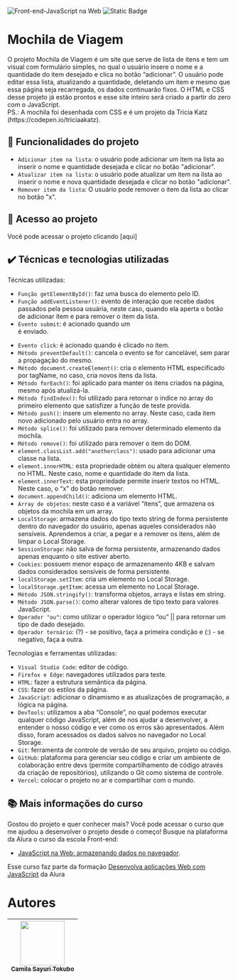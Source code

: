 ![Front-end-JavaScript na Web](https://github.com/CamilaSah/alura-mochila-de-viagem/assets/128820692/9ff9936a-b972-4b94-9796-1a868649e7ef)
![Static Badge](https://img.shields.io/badge/Status-Conclu%C3%ADdo-%2391DCFF)


<h1> Mochila de Viagem </h1>
O projeto Mochila de Viagem é um site que serve de lista de itens e tem um visual com formulário simples, no qual o usuário insere o nome e a quantidade do item desejado e clica no botão “adicionar”. O usuário pode editar essa lista, atualizando a quantidade, deletando um item e mesmo que essa página seja recarregada, os dados continuarão fixos.
O HTML e CSS desse projeto já estão prontos e esse site inteiro será criado a partir do zero com o JavaScript.
<br>
PS.: A mochila foi desenhada com CSS e é um projeto da Tricia Katz (https://codepen.io/triciaakatz).

## :hammer: Funcionalidades do projeto
- `Adicionar item na lista`: o usuário pode adicionar um item na lista ao inserir o nome e quantidade desejada e clicar no botão "adicionar".
- `Atualizar item na lista`: o usuário pode atualizar um item na lista ao inserir o nome e nova quantidade desejada e clicar no botão "adicionar".
- `Remover item da lista`: O usuário pode remover o item da lista ao clicar no botão "x".

## 📁 Acesso ao projeto

Você pode acessar o projeto clicando [aqui]

## ✔️ Técnicas e tecnologias utilizadas

Técnicas utilizadas:
- ``Função getElementById()``: faz uma busca do elemento pelo ID.
- ``Função addEventListener()``: evento de interação que recebe dados passados pela pessoa usuária, neste caso, quando ela aperta o botão de adicionar item e para remover o item da lista.
- ``Evento submit``: é acionado quando um <form> é enviado.
- ``Evento click``: é acionado quando é clicado no item.
- ``Método preventDefault()``: cancela o evento se for cancelável, sem parar a propagação do mesmo. 
- ``Método document.createElement()``: cria o elemento HTML especificado por tagName, no caso, cria novos itens da lista.
- ``Método forEach()``: foi aplicado para manter os itens criados na página, mesmo após atualizá-la.
- ``Método findIndex()``: foi utilizado para retornar o índice no array do primeiro elemento que satisfizer a função de teste provida.
- ``Método push()``: insere um elemento no array. Neste caso, cada item novo adicionado pelo usuário entra no array.
- ``Método splice()``: foi utilizado para remover determinado elemento da mochila.
- ``Método remove()``: foi utilizado para remover o item do DOM.
- ``element.classList.add("anotherclass")``: usado para adicionar uma classe na lista.
- ``element.innerHTML``: esta propriedade obtém ou altera qualquer elemento no HTML. Neste caso, nome e quantidade do item da lista.
- ``element.innerText``: esta propriedade permite inserir textos no HTML. Neste caso, o “x” do botão remover.
- ``document.appendChild()``: adiciona um elemento HTML.
- ``Array de objetos``: neste caso é a variável “itens”, que armazena os objetos da mochila em um array.
- ``LocalStorage``: armazena dados do tipo texto string de forma persistente dentro do navegador do usuário, apenas aqueles considerados não sensíveis. Aprendemos a criar, a pegar e a remover os itens, além de limpar o Local Storage.
- ``SessionStorage``: não salva de forma persistente, armazenando dados apenas enquanto o site estiver aberto.
- ``Cookies``: possuem menor espaço de armazenamento 4KB e salvam dados considerados sensíveis de forma persistente.
- ``localStorage.setItem``: cria um elemento no Local Storage.
- ``localStorage.getItem``: acessa um elemento no Local Storage.
- ``Método JSON.stringify()``: transforma objetos, arrays e listas em string.
- ``Método JSON.parse()``: como alterar valores de tipo texto para valores JavaScript.
- ``Operador "ou"``: como utilizar o operador lógico “ou” || para retornar um tipo de dado desejado.
- ``Operador ternário``: (?) - se positivo, faça a primeira condição e (:) - se negativo, faça a outra.

Tecnologias e ferramentas utilizadas:
- ``Visual Studio Code``: editor de código.
- ``Firefox e Edge``: navegadores utilizados para teste.
- ``HTML``: fazer a estrutura semântica da página.
- ``CSS``: fazer os estilos da página.
- ``JavaScript``: adicionar o dinamismo e as atualizações de programação, a lógica na página.
- ``DevTools``: utilizamos a aba “Console”, no qual podemos executar qualquer código JavaScript, além de nos ajudar a desenvolver, a entender o nosso código e ver como os erros são apresentados. Além disso, foram acessados os dados salvos no navegador no Local Storage.
- ``Git``: ferramenta de controle de versão de seu arquivo, projeto ou código. 
- ``GitHub``: plataforma para gerenciar seu código e criar um ambiente de colaboração entre devs (permite compartilhamento de código através da criação de repositórios), utilizando o Git como sistema de controle.
- ``Vercel``: colocar o projeto no ar e compartilhar com o mundo.

## 📚 Mais informações do curso
Gostou do projeto e quer conhecer mais? Você pode acessar o curso que me ajudou a desenvolver o projeto desde o começo! 
Busque na plataforma da Alura o curso da escola Front-end:
- [JavaScript na Web: armazenando dados no navegador](https://cursos.alura.com.br/course/javascript-web-armazenando-dados-navegador).

Esse curso faz parte da formação [Desenvolva aplicações Web com JavaScript](https://cursos.alura.com.br/formacao-javascript-front-end) da Alura

# Autores

| <img src="https://github.com/CamilaSah/site-pessoal/assets/128820692/bed790ab-3722-4503-8fed-c786e774661b" width="100"><br>[<sub>Camila Sayuri Tokubo</sub>](https://www.linkedin.com/in/camila-tokubo/)|
| :---: |
